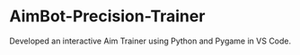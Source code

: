 # AimBot-Precision-Trainer
Developed an interactive Aim Trainer using Python and Pygame in VS Code. 
